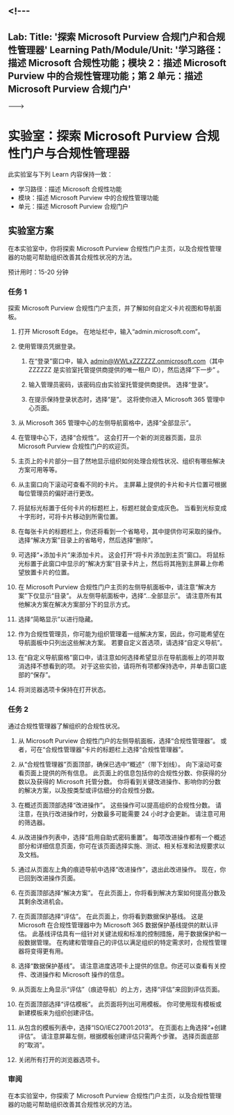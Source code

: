 <a name="---"></a><!---
---
Lab: Title: '探索 Microsoft Purview 合规门户和合规性管理器' Learning Path/Module/Unit: '学习路径：描述 Microsoft 合规性功能；模块 2：描述 Microsoft Purview 中的合规性管理功能；第 2 单元：描述 Microsoft Purview 合规门户'
---
--->

# <a name="lab-explore-the-microsoft-purview-compliance-portal--compliance-manager"></a>实验室：探索 Microsoft Purview 合规性门户与合规性管理器

此实验室与下列 Learn 内容保持一致：

- 学习路径：描述 Microsoft 合规性功能
- 模块：描述 Microsoft Purview 中的合规性管理功能
- 单元：描述 Microsoft Purview 合规门户

## <a name="lab-scenario"></a>实验室方案

在本实验室中，你将探索 Microsoft Purview 合规性门户主页，以及合规性管理器的功能可帮助组织改善其合规性状况的方法。

预计用时：15-20 分钟

### <a name="task-1"></a>任务 1

探索 Microsoft Purview 合规性门户主页，并了解如何自定义卡片视图和导航面板。

1. 打开 Microsoft Edge。 在地址栏中，输入“admin.microsoft.com”。

1. 使用管理员凭据登录。
    1. 在“登录”窗口中，输入 admin@WWLxZZZZZZ.onmicrosoft.com（其中 ZZZZZZ 是实验室托管提供商提供的唯一租户 ID），然后选择“下一步” 。

    1. 输入管理员密码，该密码应由实验室托管提供商提供。 选择“登录”。
    1. 在提示保持登录状态时，选择“是”。 这将使你进入 Microsoft 365 管理中心页面。

1. 从 Microsoft 365 管理中心的左侧导航窗格中，选择“全部显示”。

1. 在管理中心下，选择“合规性”。  这会打开一个新的浏览器页面，显示 Microsoft Purview 合规性门户的欢迎页。  
1. 主页上的卡片部分一目了然地显示组织如何处理合规性状况、组织有哪些解决方案可用等等。
1. 从主窗口向下滚动可查看不同的卡片。 主屏幕上提供的卡片和卡片位置可根据每位管理员的偏好进行更改。  
1. 将鼠标光标置于任何卡片的标题栏上，标题栏就会变成灰色。  当看到光标变成十字形时，可将卡片移动到所需位置。
1. 在每张卡片的标题栏上，你还将看到一个省略号，其中提供你可采取的操作。  选择“解决方案”目录上的省略号，然后选择“删除”。
1. 可选择“+添加卡片”来添加卡片。  这会打开“将卡片添加到主页”窗口。  将鼠标光标置于此窗口中显示的“解决方案”目录卡片上，然后将其拖到主屏幕上你希望放置卡片的位置。
1. 在 Microsoft Purview 合规性门户主页的左侧导航面板中，请注意“解决方案”下仅显示“目录”。  从左侧导航面板中，选择“...全部显示”。  请注意所有其他解决方案在解决方案部分下的显示方式。  
1. 选择“简略显示”以进行隐藏。
1. 作为合规性管理员，你可能为组织管理着一组解决方案，因此，你可能希望在导航面板中只列出这些解决方案。 若要自定义首选项，请选择“自定义导航”。  
1. 在“自定义导航窗格”窗口中，请注意如何选择希望显示在导航面板上的项并取消选择不想看到的项。 对于这些实验，请将所有项都保持选中，并单击窗口底部的“保存”。  
1. 将浏览器选项卡保持在打开状态。

### <a name="task-2"></a>任务 2

通过合规性管理器了解组织的合规性状况。

1. 从 Microsoft Purview 合规性门户的左侧导航面板，选择“合规性管理器”。  或者，可在“合规性管理器”卡片的标题栏上选择“合规性管理器”。

1. 从“合规性管理器”页面顶部，确保已选中“概述”（带下划线）。 向下滚动可查看页面上提供的所有信息。  此页面上的信息包括你的合规性分数、你获得的分数以及获得的 Microsoft 托管分数。   你将看到关键改进操作、影响你的分数的解决方案，以及按类型或评估细分的合规性分数。

1. 在概述页面顶部选择“改进操作”。  这些操作可以提高组织的合规性分数。 请注意，在执行改进操作时，分数最多可能需要 24 小时才会更新。  请注意可用的筛选器。

1. 从改进操作列表中，选择“启用自助式密码重置”。  每项改进操作都有一个概述部分和详细信息页面，你可在该页面选择实施、测试、相关标准和法规要求以及文档。

1. 通过从页面左上角的痕迹导航中选择“改进操作”，退出此改进操作。  现在，你已回到改进操作页面。

1. 在页面顶部选择“解决方案”。 在此页面上，你将看到解决方案如何提高分数及其剩余改进机会。

1. 在页面顶部选择“评估”。 在此页面上，你将看到数据保护基线。  这是 Microsoft 在合规性管理器中为 Microsoft 365 数据保护基线提供的默认评估。  此基线评估具有一组针对关键法规和标准的控制措施，用于数据保护和一般数据管理。 在构建和管理自己的评估以满足组织的特定需求时，合规性管理器将变得更有用。

1. 选择“数据保护基线”。  请注意进度选项卡上提供的信息。你还可以查看有关控件、改进操作和 Microsoft 操作的信息。  

1. 从页面左上角显示“评估”（痕迹导航）的上方，选择“评估”来回到评估页面。  

1. 在页面顶部选择“评估模板”。  此页面将列出可用模板。 你可使用现有模板或新建模板来为组织创建评估。

1. 从包含的模板列表中，选择“ISO/IEC27001:2013”。 在页面右上角选择“+创建评估”。  请注意屏幕左侧，根据模板创建评估只需两个步骤。  选择页面底部的“取消”。

1. 关闭所有打开的浏览器选项卡。

### <a name="review"></a>审阅

在本实验室中，你探索了 Microsoft Purview 合规性门户主页，以及合规性管理器的功能可帮助组织改善其合规性状况的方法。
